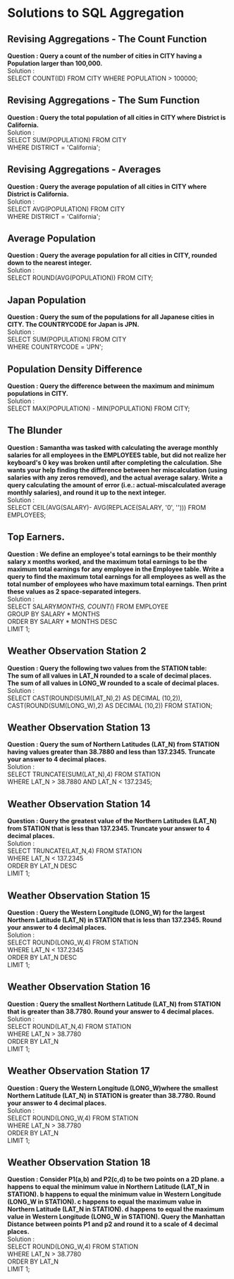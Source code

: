 # Solutions to SQL Aggregation  
  
## Revising Aggregations - The Count Function  
**Question : Query a count of the number of cities in CITY having a Population larger than 100,000.**   
Solution :   
SELECT COUNT(ID) FROM CITY
WHERE POPULATION > 100000;  

## Revising Aggregations - The Sum Function  
**Question : Query the total population of all cities in CITY where District is California.**   
Solution :   
SELECT SUM(POPULATION) FROM CITY  
WHERE DISTRICT = 'California';  

## Revising Aggregations - Averages  
**Question : Query the average population of all cities in CITY where District is California.**   
Solution :   
SELECT AVG(POPULATION) FROM CITY  
WHERE DISTRICT = 'California';  

## Average Population  
**Question : Query the average population for all cities in CITY, rounded down to the nearest integer.**   
Solution :   
SELECT ROUND(AVG(POPULATION)) FROM CITY;  

## Japan Population  
**Question : Query the sum of the populations for all Japanese cities in CITY. The COUNTRYCODE for Japan is JPN.**   
Solution :   
SELECT SUM(POPULATION) FROM CITY  
WHERE COUNTRYCODE = 'JPN';  

## Population Density Difference  
**Question : Query the difference between the maximum and minimum populations in CITY.**   
Solution :   
SELECT MAX(POPULATION) - MIN(POPULATION) FROM CITY;  

## The Blunder   
**Question : Samantha was tasked with calculating the average monthly salaries for all employees in the EMPLOYEES table, but did not realize her keyboard's 0 key was broken until after completing the calculation. She wants your help finding the difference between her miscalculation (using salaries with any zeros removed), and the actual average salary.
Write a query calculating the amount of error (i.e.: actual-miscalculated  average monthly salaries), and round it up to the next integer.**   
Solution :   
SELECT CEIL(AVG(SALARY)- AVG(REPLACE(SALARY, '0', ''))) FROM EMPLOYEES;  

## Top Earners.   
**Question : We define an employee's total earnings to be their monthly salary x months worked, and the maximum total earnings to be the maximum total earnings for any employee in the Employee table. Write a query to find the maximum total earnings for all employees as well as the total number of employees who have maximum total earnings. Then print these values as 2 space-separated integers.**   
Solution :   
SELECT SALARY*MONTHS, COUNT(*) FROM EMPLOYEE  
GROUP BY SALARY * MONTHS  
ORDER BY SALARY * MONTHS DESC  
LIMIT 1;  

## Weather Observation Station 2      
**Question : Query the following two values from the STATION table:  
The sum of all values in LAT_N rounded to a scale of  decimal places.  
The sum of all values in LONG_W rounded to a scale of  decimal places.**   
Solution :   
SELECT CAST(ROUND(SUM(LAT_N),2) AS DECIMAL (10,2)),   
CAST(ROUND(SUM(LONG_W),2) AS DECIMAL (10,2)) FROM STATION;  

## Weather Observation Station 13     
**Question : Query the sum of Northern Latitudes (LAT_N) from STATION having values greater than 38.7880 and less than 137.2345. Truncate your answer to 4 decimal places.**   
Solution :   
SELECT TRUNCATE(SUM(LAT_N),4) FROM STATION  
WHERE LAT_N > 38.7880 AND LAT_N < 137.2345;  

## Weather Observation Station 14     
**Question : Query the greatest value of the Northern Latitudes (LAT_N) from STATION that is less than 137.2345. Truncate your answer to 4 decimal places.**   
Solution :   
SELECT TRUNCATE(LAT_N,4) FROM STATION  
WHERE LAT_N < 137.2345  
ORDER BY LAT_N DESC  
LIMIT 1;  

## Weather Observation Station 15  
**Question : Query the Western Longitude (LONG_W) for the largest Northern Latitude (LAT_N) in STATION that is less than 137.2345. Round your answer to 4 decimal places.**   
Solution :   
SELECT ROUND(LONG_W,4) FROM STATION   
WHERE LAT_N < 137.2345  
ORDER BY LAT_N DESC  
LIMIT 1;  

## Weather Observation Station 16    
**Question : Query the smallest Northern Latitude (LAT_N) from STATION that is greater than 38.7780. Round your answer to 4 decimal places.**   
Solution :   
SELECT ROUND(LAT_N,4) FROM STATION  
WHERE LAT_N > 38.7780  
ORDER BY LAT_N  
LIMIT 1;  

## Weather Observation Station 17      
**Question : Query the Western Longitude (LONG_W)where the smallest Northern Latitude (LAT_N) in STATION is greater than 38.7780. Round your answer to 4 decimal places.**   
Solution :   
SELECT ROUND(LONG_W,4) FROM STATION  
WHERE LAT_N > 38.7780  
ORDER BY LAT_N  
LIMIT 1;  

## Weather Observation Station 18        
**Question : Consider P1(a,b) and P2(c,d) to be two points on a 2D plane.
a happens to equal the minimum value in Northern Latitude (LAT_N in STATION).
b happens to equal the minimum value in Western Longitude (LONG_W in STATION).
c happens to equal the maximum value in Northern Latitude (LAT_N in STATION).
d happens to equal the maximum value in Western Longitude (LONG_W in STATION).
Query the Manhattan Distance between points P1 and p2 and round it to a scale of 4 decimal places.**   
Solution :   
SELECT ROUND(LONG_W,4) FROM STATION  
WHERE LAT_N > 38.7780  
ORDER BY LAT_N  
LIMIT 1;  
